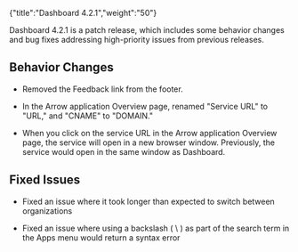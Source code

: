 {"title":"Dashboard 4.2.1","weight":"50"} 

Dashboard 4.2.1 is a patch release, which includes some behavior changes and bug fixes addressing high-priority issues from previous releases.

## Behavior Changes

*   Removed the Feedback link from the footer.
    
*   In the Arrow application Overview page, renamed "Service URL" to "URL," and "CNAME" to "DOMAIN."
    
*   When you click on the service URL in the Arrow application Overview page, the service will open in a new browser window. Previously, the service would open in the same window as Dashboard.
    

## Fixed Issues

*   Fixed an issue where it took longer than expected to switch between organizations
    
*   Fixed an issue where using a backslash ( \\ ) as part of the search term in the Apps menu would return a syntax error